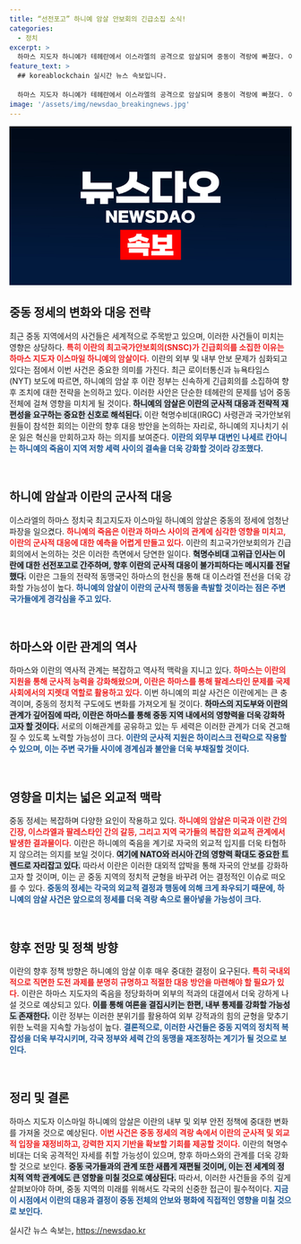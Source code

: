 ```yaml
---
title: “선전포고” 하니예 암살 안보회의 긴급소집 소식!
categories:
  - 정치
excerpt: >
  하마스 지도자 하니예가 테헤란에서 이스라엘의 공격으로 암살되며 중동이 격랑에 빠졌다. 이란, 긴급회의 소집과 반격 전략 수립 나서! 이란 혁명수비대 고위급 인사, “선전포고” 경고. 이 사건이 지역안보에 미칠 영향은 무엇일까?
feature_text: >
  ## koreablockchain 실시간 뉴스 속보입니다.

  하마스 지도자 하니예가 테헤란에서 이스라엘의 공격으로 암살되며 중동이 격랑에 빠졌다. 이란, 긴급회의 소집과 반격 전략 수립 나서! 이란 혁명수비대 고위급 인사, “선전포고” 경고. 이 사건이 지역안보에 미칠 영향은 무엇일까?
image: '/assets/img/newsdao_breakingnews.jpg'
---
```


<p><img src="/assets/img/newsdao_breakingnews.jpg" alt="koreablockchain 속보" /></p>

<h2 data-ke-size="size26">중동 정세의 변화와 대응 전략</h2>

<p data-ke-size="size16">최근 중동 지역에서의 사건들은 세계적으로 주목받고 있으며, 이러한 사건들이 미치는 영향은 상당하다. <b><span style="color: #ee2323;">특히 이란의 최고국가안보회의(SNSC)가 긴급회의를 소집한 이유는 하마스 지도자 이스마일 하니예의 암살이다.</span></b> 이란의 외부 및 내부 안보 문제가 심화되고 있다는 점에서 이번 사건은 중요한 의미를 가진다. 최근 로이터통신과 뉴욕타임스(NYT) 보도에 따르면, 하니예의 암살 후 이란 정부는 신속하게 긴급회의를 소집하여 향후 조치에 대한 전략을 논의하고 있다. 이러한 사안은 단순한 테헤란의 문제를 넘어 중동 전체에 걸쳐 영향을 미치게 될 것이다. <b><span style="background-color: #21538527;">하니예의 암살은 이란의 군사적 대응과 전략적 재편성을 요구하는 중요한 신호로 해석된다.</span></b> 이란 혁명수비대(IRGC) 사령관과 국가안보위원들이 참석한 회의는 이란의 향후 대응 방안을 논의하는 자리로, 하니예의 지나치기 쉬운 잃은 혁신을 만회하고자 하는 의지를 보여준다. <b><span style="color: #1a5490;">이란의 외무부 대변인 나세르 칸아니는 하니예의 죽음이 지역 저항 세력 사이의 결속을 더욱 강화할 것이라 강조했다.</span></b></p>

<p data-ke-size="size16">&nbsp;</p>

<h2 data-ke-size="size26">하니예 암살과 이란의 군사적 대응</h2>

<p data-ke-size="size16">이스라엘의 하마스 정치국 최고지도자 이스마일 하니예의 암살은 중동의 정세에 엄청난 파장을 일으켰다. <b><span style="color: #ee2323;">하니예의 죽음은 이란과 하마스 사이의 관계에 심각한 영향을 미치고, 이란의 군사적 대응에 대한 예측을 어렵게 만들고 있다.</span></b> 이란의 최고국가안보회의가 긴급회의에서 논의하는 것은 이러한 측면에서 당연한 일이다. <b><span style="background-color: #21538527;">혁명수비대 고위급 인사는 이란에 대한 선전포고로 간주하며, 향후 이란의 군사적 대응이 불가피하다는 메시지를 전달했다.</span></b> 이란은 그들의 전략적 동맹국인 하마스의 헌신을 통해 대 이스라엘 전선을 더욱 강화할 가능성이 높다. <b><span style="color: #1a5490;">하니예의 암살이 이란의 군사적 행동을 촉발할 것이라는 점은 주변 국가들에게 경각심을 주고 있다.</span></b></p>

<p data-ke-size="size16">&nbsp;</p>

<h2 data-ke-size="size26">하마스와 이란 관계의 역사</h2>

<p data-ke-size="size16">하마스와 이란의 역사적 관계는 복잡하고 역사적 맥락을 지니고 있다. <b><span style="color: #ee2323;">하마스는 이란의 지원을 통해 군사적 능력을 강화해왔으며, 이란은 하마스를 통해 팔레스타인 문제를 국제 사회에서의 지렛대 역할로 활용하고 있다.</span></b> 이번 하니예의 피살 사건은 이란에게는 큰 충격이며, 중동의 정치적 구도에도 변화를 가져오게 될 것이다. <b><span style="background-color: #21538527;">하마스의 지도부와 이란의 관계가 깊어짐에 따라, 이란은 하마스를 통해 중동 지역 내에서의 영향력을 더욱 강화하고자 할 것이다.</span></b> 서로의 이해관계를 공유하고 있는 두 세력은 이러한 관계가 더욱 견고해질 수 있도록 노력할 가능성이 크다. <b><span style="color: #1a5490;">이란의 군사적 지원은 하이리스크 전략으로 작용할 수 있으며, 이는 주변 국가들 사이에 경계심과 불안을 더욱 부채질할 것이다.</span></b></p>

<p data-ke-size="size16">&nbsp;</p>

<h2 data-ke-size="size26">영향을 미치는 넓은 외교적 맥락</h2>

<p data-ke-size="size16">중동 정세는 복잡하며 다양한 요인이 작용하고 있다. <b><span style="color: #ee2323;">하니예의 암살은 미국과 이란 간의 긴장, 이스라엘과 팔레스타인 간의 갈등, 그리고 지역 국가들의 복잡한 외교적 관계에서 발생한 결과물이다.</span></b> 이란은 하니예의 죽음을 계기로 자국의 외교적 입지를 더욱 타협하지 않으려는 의지를 보일 것이다. <b><span style="background-color: #21538527;">여기에 NATO와 러시아 간의 영향력 확대도 중요한 트렌드로 자리잡고 있다.</span></b> 따라서 이란은 이러한 대외적 압박을 통해 자국의 안보를 강화하고자 할 것이며, 이는 곧 중동 지역의 정치적 균형을 바꾸려 어는 결정적인 이슈로 떠오를 수 있다. <b><span style="color: #1a5490;">중동의 정세는 각국의 외교적 결정과 행동에 의해 크게 좌우되기 때문에, 하니예의 암살 사건은 앞으로의 정세를 더욱 격랑 속으로 몰아넣을 가능성이 크다.</span></b></p>

<p data-ke-size="size16">&nbsp;</p>

<h2 data-ke-size="size26">향후 전망 및 정책 방향</h2>

<p data-ke-size="size16">이란의 향후 정책 방향은 하니예의 암살 이후 매우 중대한 결정이 요구된다. <b><span style="color: #ee2323;">특히 국내외적으로 직면한 도전 과제를 분명히 규명하고 적절한 대응 방안을 마련해야 할 필요가 있다.</span></b> 이란은 하마스 지도자의 죽음을 정당화하며 외부의 적과의 대결에서 더욱 강하게 나설 것으로 예상되고 있다. <b><span style="background-color: #21538527;">이를 통해 여론을 결집시키는 한편, 내부 통제를 강화할 가능성도 존재한다.</span></b> 이란 정부는 이러한 분위기를 활용하여 외부 강적과의 힘의 균형을 맞추기 위한 노력을 지속할 가능성이 높다. <b><span style="color: #1a5490;">결론적으로, 이러한 사건들은 중동 지역의 정치적 복잡성을 더욱 부각시키며, 각국 정부와 세력 간의 동맹을 재조정하는 계기가 될 것으로 보인다.</span></b></p>

<p data-ke-size="size16">&nbsp;</p>

<h2 data-ke-size="size26">정리 및 결론</h2>

<p data-ke-size="size16">하마스 지도자 이스마일 하니예의 암살은 이란의 내부 및 외부 안전 정책에 중대한 변화를 가져올 것으로 예상된다. <b><span style="color: #ee2323;">이번 사건은 중동 정세의 격랑 속에서 이란의 군사적 및 외교적 입장을 재정비하고, 강력한 지지 기반을 확보할 기회를 제공할 것이다.</span></b> 이란의 혁명수비대는 더욱 공격적인 자세를 취할 가능성이 있으며, 향후 하마스와의 관계를 더욱 강화할 것으로 보인다. <b><span style="background-color: #21538527;">중동 국가들과의 관계 또한 새롭게 재편될 것이며, 이는 전 세계의 정치적 역학 관계에도 큰 영향을 미칠 것으로 예상된다.</span></b> 따라서, 이러한 사건들을 주의 깊게 살펴보아야 하며, 중동 지역의 미래를 위해서도 각국의 신중한 접근이 필수적이다. <b><span style="color: #1a5490;">지금 이 시점에서 이란의 대응과 결정이 중동 전체의 안보와 평화에 직접적인 영향을 미칠 것으로 보인다.</span></b></p>
실시간 뉴스 속보는, <a href="https://newsdao.kr" rel="dofollow">https://newsdao.kr</a>



